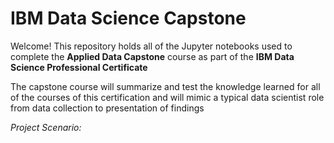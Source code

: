 # IBM Data Science Capstone

Welcome! This repository holds all of the Jupyter notebooks used to complete the **Applied Data Capstone** course as part of the **IBM Data Science Professional Certificate**

The capstone course will summarize and test the knowledge learned for all of the courses of this certification and will mimic a typical data scientist role from data collection to presentation of findings

*Project Scenario:* 
